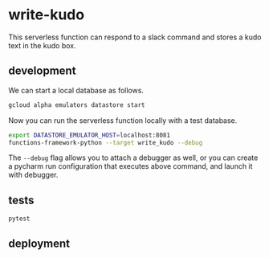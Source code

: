 # write-kudo

This serverless function can respond to a slack command and stores a kudo text in the kudo box.

## development
We can start a local database as follows.
```bash
gcloud alpha emulators datastore start
```
Now you can run the serverless function locally with a test database.
```bash
export DATASTORE_EMULATOR_HOST=localhost:8081
functions-framework-python --target write_kudo --debug
```
The `--debug` flag allows you to attach a debugger as well,
or you can create a pycharm run configuration that executes above command, 
and launch it with debugger.

## tests
```bash
pytest
```
## deployment
